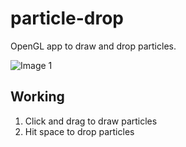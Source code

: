# particle-drop

OpenGL app to draw and drop particles.

![Image 1](https://i.imgur.com/zC1Suup.gif)

## Working
1. Click and drag to draw particles
2. Hit space to drop particles

